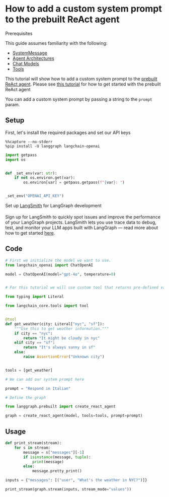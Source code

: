 # How to add a custom system prompt to the prebuilt ReAct agent


<div class="admonition tip">
    <p class="admonition-title">Prerequisites</p>
    <p>
        This guide assumes familiarity with the following:
        <ul>
            <li>            
                <a href="https://python.langchain.com/docs/concepts/messages/#systemmessage">
                    SystemMessage
                </a>
            </li>
            <li>
                <a href="https://langchain-ai.github.io/langgraph/concepts/agentic_concepts/">
                    Agent Architectures
                </a>                   
            </li>
            <li>
                <a href="https://python.langchain.com/docs/concepts/chat_models/">
                    Chat Models
                </a>
            </li>
            <li>
                <a href="https://python.langchain.com/docs/concepts/tools/">
                    Tools
                </a>
            </li>
        </ul>
    </p>
</div> 

This tutorial will show how to add a custom system prompt to the [prebuilt ReAct agent](https://langchain-ai.github.io/langgraph/reference/prebuilt/#langgraph.prebuilt.chat_agent_executor.create_react_agent). Please see [this tutorial](../create-react-agent.md) for how to get started with the prebuilt ReAct agent

You can add a custom system prompt by passing a string to the `prompt` param.


## Setup

First, let's install the required packages and set our API keys


```
%%capture --no-stderr
%pip install -U langgraph langchain-openai
```


```python
import getpass
import os


def _set_env(var: str):
    if not os.environ.get(var):
        os.environ[var] = getpass.getpass(f"{var}: ")


_set_env("OPENAI_API_KEY")
```

<div class="admonition tip">
    <p class="admonition-title">Set up <a href="https://smith.langchain.com">LangSmith</a> for LangGraph development</p>
    <p style="padding-top: 5px;">
        Sign up for LangSmith to quickly spot issues and improve the performance of your LangGraph projects. LangSmith lets you use trace data to debug, test, and monitor your LLM apps built with LangGraph — read more about how to get started <a href="https://docs.smith.langchain.com">here</a>. 
    </p>
</div>

## Code


```python
# First we initialize the model we want to use.
from langchain_openai import ChatOpenAI

model = ChatOpenAI(model="gpt-4o", temperature=0)


# For this tutorial we will use custom tool that returns pre-defined values for weather in two cities (NYC & SF)

from typing import Literal

from langchain_core.tools import tool


@tool
def get_weather(city: Literal["nyc", "sf"]):
    """Use this to get weather information."""
    if city == "nyc":
        return "It might be cloudy in nyc"
    elif city == "sf":
        return "It's always sunny in sf"
    else:
        raise AssertionError("Unknown city")


tools = [get_weather]

# We can add our system prompt here

prompt = "Respond in Italian"

# Define the graph

from langgraph.prebuilt import create_react_agent

graph = create_react_agent(model, tools=tools, prompt=prompt)
```

## Usage



```python
def print_stream(stream):
    for s in stream:
        message = s["messages"][-1]
        if isinstance(message, tuple):
            print(message)
        else:
            message.pretty_print()
```


```python
inputs = {"messages": [("user", "What's the weather in NYC?")]}

print_stream(graph.stream(inputs, stream_mode="values"))
```
